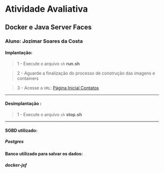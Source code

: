 # Atividade Avaliativa

## Docker e Java Server Faces

### Aluno: Jozimar Soares da Costa

#### Implantação:

> 1 - Execute o arquivo ``sh`` **run.sh**

> 2 - Aguarde a finalização do processo de construção das imagens e containers

> 3 - Acesse a ``URL``: [Página Inicial Contatos](http://localhost:8081/docker-jsf/index.xhtml)

-----------------------------------------------------------------------------------------------

#### Desimplantação :

> 1 - Execute o arquivo ``sh`` **stop.sh**

----------------------------------------------

#### SGBD utilizado:

##### Postgres

#### Banco utilizado para salvar os dados:

##### docker-jsf


